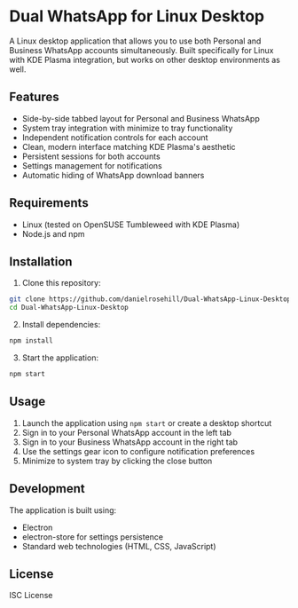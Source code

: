 # Dual WhatsApp for Linux Desktop

A Linux desktop application that allows you to use both Personal and Business WhatsApp accounts simultaneously. Built specifically for Linux with KDE Plasma integration, but works on other desktop environments as well.

## Features

- Side-by-side tabbed layout for Personal and Business WhatsApp
- System tray integration with minimize to tray functionality
- Independent notification controls for each account
- Clean, modern interface matching KDE Plasma's aesthetic
- Persistent sessions for both accounts
- Settings management for notifications
- Automatic hiding of WhatsApp download banners

## Requirements

- Linux (tested on OpenSUSE Tumbleweed with KDE Plasma)
- Node.js and npm

## Installation

1. Clone this repository:
```bash
git clone https://github.com/danielrosehill/Dual-WhatsApp-Linux-Desktop.git
cd Dual-WhatsApp-Linux-Desktop
```

2. Install dependencies:
```bash
npm install
```

3. Start the application:
```bash
npm start
```

## Usage

1. Launch the application using `npm start` or create a desktop shortcut
2. Sign in to your Personal WhatsApp account in the left tab
3. Sign in to your Business WhatsApp account in the right tab
4. Use the settings gear icon to configure notification preferences
5. Minimize to system tray by clicking the close button

## Development

The application is built using:
- Electron
- electron-store for settings persistence
- Standard web technologies (HTML, CSS, JavaScript)

## License

ISC License
